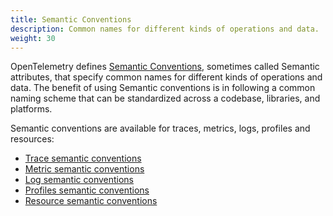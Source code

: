 ```yaml
---
title: Semantic Conventions
description: Common names for different kinds of operations and data.
weight: 30
---
```


OpenTelemetry defines [Semantic Conventions](/docs/specs/semconv/), sometimes
called Semantic attributes, that specify common names for different kinds of
operations and data. The benefit of using Semantic conventions is in following a
common naming scheme that can be standardized across a codebase, libraries, and
platforms.

Semantic conventions are available for traces, metrics, logs, profiles and resources:

- [Trace semantic conventions](/docs/specs/semconv/general/trace/)
- [Metric semantic conventions](/docs/specs/semconv/general/metrics/)
- [Log semantic conventions](/docs/specs/semconv/general/logs/)
- [Profiles semantic conventions](/docs/specs/semconv/general/profiles/)
- [Resource semantic conventions](/docs/specs/semconv/resource/)
